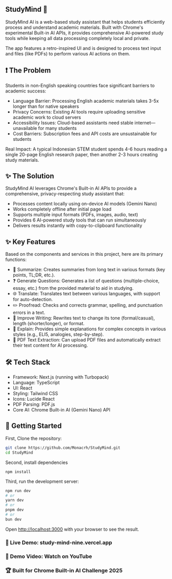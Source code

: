 ## StudyMind 🤖

StudyMind AI is a web-based study assistant that helps students efficiently process and understand academic materials. Built with Chrome's experimental Built-in AI APIs, it provides comprehensive AI-powered study tools while keeping all data processing completely local and private.

The app features a retro-inspired UI and is designed to process text input and files (like PDFs) to perform various AI actions on them.

## ❗ The Problem
Students in non-English speaking countries face significant barriers to academic success:

- Language Barrier: Processing English academic materials takes 3-5x longer than for native speakers
- Privacy Concerns: Existing AI tools require uploading sensitive academic work to cloud servers
- Accessibility Issues: Cloud-based assistants need stable internet—unavailable for many students
- Cost Barriers: Subscription fees and API costs are unsustainable for students

Real Impact: A typical Indonesian STEM student spends 4-6 hours reading a single 20-page English research paper, then another 2-3 hours creating study materials.

## ✨ The Solution
StudyMind AI leverages Chrome's Built-in AI APIs to provide a comprehensive, privacy-respecting study assistant that:

- Processes content locally using on-device AI models (Gemini Nano)
- Works completely offline after initial page load
- Supports multiple input formats (PDFs, images, audio, text)
- Provides 6 AI-powered study tools that can run simultaneously
- Delivers results instantly with copy-to-clipboard functionality

## ✨ Key Features
Based on the components and services in this project, here are its primary functions:
- 📝 Summarize: Creates summaries from long text in various formats (key points, TL;DR, etc.).
- ❓ Generate Questions: Generates a list of questions (multiple-choice, essay, etc.) from the provided material to aid in studying.
- 🌐 Translate: Translates text between various languages, with support for auto-detection.
-  ✏️ Proofread: Checks and corrects grammar, spelling, and punctuation errors in a text.
- 🚀 Improve Writing: Rewrites text to change its tone (formal/casual), length (shorter/longer), or format.
- 🤔 Explain: Provides simple explanations for complex concepts in various styles (e.g., ELI5, analogies, step-by-step).
- 📄 PDF Text Extraction: Can upload PDF files and automatically extract their text content for AI processing.

## 🛠️ Tech Stack
- Framework: Next.js (running with Turbopack)
- Language: TypeScript
- UI: React
- Styling: Tailwind CSS
- Icons: Lucide React
- PDF Parsing: PDF.js
- Core AI: Chrome Built-in AI (Gemini Nano) API

## 🚀 Getting Started

First, Clone the repository:
```bash
git clone https://github.com/Monacrh/StudyMind.git
cd StudyMind
```
Second, install dependencies
```
npm install
```
Third, run the development server:

```bash
npm run dev
# or
yarn dev
# or
pnpm dev
# or
bun dev
```

Open [http://localhost:3000](http://localhost:3000) with your browser to see the result.

### 🔗 Live Demo: study-mind-nine.vercel.app
### 🎥 Demo Video: Watch on YouTube
### 🏆 Built for Chrome Built-in AI Challenge 2025
